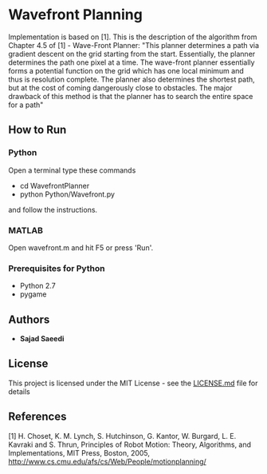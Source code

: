 # Wavefront Planning

Implementation is based on [1]. This is the description of the algorithm from Chapter 4.5 of [1] - Wave-Front Planner:
"This planner determines a path via gradient descent on the grid starting from the start. Essentially, the planner determines the path one pixel at a time. The wave-front planner essentially forms a potential function on the grid which has one local minimum and thus is resolution complete. The planner also determines the shortest path, but at the cost of coming dangerously close to obstacles. The major drawback of this method is that the planner has to search the entire space for a path"

## How to Run
### Python
Open a terminal type these commands

* cd WavefrontPlanner
* python Python/Wavefront.py 

and follow the instructions.

### MATLAB
Open wavefront.m and hit F5 or press 'Run'.

### Prerequisites for Python
* Python 2.7
* pygame

## Authors

* **Sajad Saeedi** 

## License

This project is licensed under the MIT License - see the [LICENSE.md](LICENSE.md) file for details

## References
[1] H. Choset, K. M. Lynch, S. Hutchinson, G. Kantor, W. Burgard, L. E. Kavraki and S. Thrun, Principles of Robot Motion: Theory, Algorithms, and Implementations,
MIT Press, Boston, 2005, http://www.cs.cmu.edu/afs/cs/Web/People/motionplanning/ 


